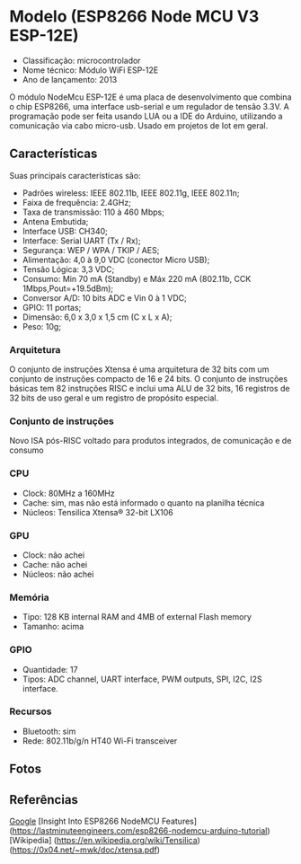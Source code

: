 # Modelo (ESP8266 Node MCU V3 ESP-12E)

- Classificação: microcontrolador
- Nome técnico: Módulo WiFi ESP-12E 
- Ano de lançamento: 2013

O módulo NodeMcu ESP-12E é uma placa de desenvolvimento que combina o chip ESP8266, uma interface usb-serial e um regulador de tensão 3.3V. A programação pode ser feita usando LUA ou a IDE do Arduino, utilizando a comunicação via cabo micro-usb. Usado em projetos de Iot em geral.

## Características
Suas principais características são:

- Padrões wireless: IEEE 802.11b, IEEE 802.11g, IEEE 802.11n;
- Faixa de frequência: 2.4GHz;
- Taxa de transmissão: 110 à 460 Mbps;
- Antena Embutida;
- Interface USB: CH340;
- Interface: Serial UART (Tx / Rx);
- Segurança: WEP / WPA / TKIP / AES;
- Alimentação: 4,0 à 9,0 VDC (conector Micro USB);
- Tensão Lógica: 3,3 VDC;
- Consumo: Min 70 mA (Standby) e Máx 220 mA (802.11b, CCK 1Mbps,Pout=+19.5dBm);
- Conversor A/D: 10 bits ADC e Vin 0 à 1 VDC;
- GPIO: 11 portas;
- Dimensão: 6,0 x 3,0 x 1,5 cm (C x L x A);
- Peso: 10g;

### Arquitetura

O conjunto de instruções Xtensa é uma arquitetura de 32 bits com um conjunto de instruções compacto de 16 e 24 bits. O conjunto de instruções básicas tem 82 instruções RISC e inclui uma ALU de 32 bits, 16 registros de 32 bits de uso geral e um registro de propósito especial.

### Conjunto de instruções

Novo ISA pós-RISC voltado para produtos integrados, de comunicação e de consumo

### CPU

- Clock: 80MHz a 160MHz
- Cache: sim, mas não está informado o quanto na planilha técnica
- Núcleos: Tensilica Xtensa® 32-bit LX106

### GPU

- Clock: não achei
- Cache: não achei
- Núcleos: não achei

### Memória

- Tipo: 128 KB internal RAM and 4MB of external Flash memory
- Tamanho: acima

### GPIO

- Quantidade: 17
- Tipos: ADC channel, UART interface, PWM outputs, SPI, I2C, I2S interface.

### Recursos

- Bluetooth: sim
- Rede: 802.11b/g/n HT40 Wi-Fi transceiver

## Fotos


## Referências

[Google](https://components101.com/sites/default/files/component_datasheet/ESP12E%20Datasheet.pdf)
[Insight Into ESP8266 NodeMCU Features] (https://lastminuteengineers.com/esp8266-nodemcu-arduino-tutorial)
[Wikipedia] (https://en.wikipedia.org/wiki/Tensilica)
(https://0x04.net/~mwk/doc/xtensa.pdf)


